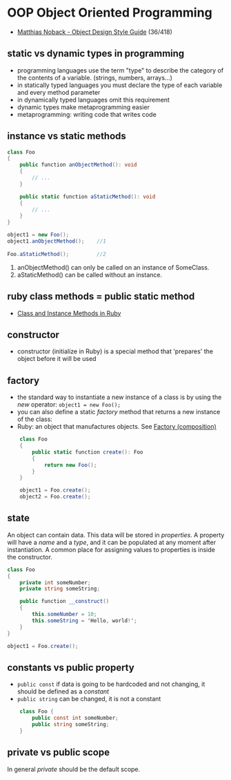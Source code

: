 # OOP Object Oriented Programming
- [Matthias Noback - Object Design Style Guide](https://www.manning.com/books/object-design-style-guide) (36/418)

## static vs dynamic types in programming
- programming languages use the term "type" to describe the category of the contents of a variable. (strings, numbers, arrays...)
- in statically typed languages you must declare the type of each variable and every method parameter
- in dynamically typed languages omit this requirement
- dynamic types make metaprogramming easier
- metaprogramming: writing code that writes code

## instance vs static methods
```c#
class Foo
{
    public function anObjectMethod(): void
    {
        // ...
    }

    public static function aStaticMethod(): void
    {
        // ...
    }
}

object1 = new Foo();
object1.anObjectMethod();    //1
 
Foo.aStaticMethod();         //2
```

1. anObjectMethod() can only be called on an instance of SomeClass.
2. aStaticMethod() can be called without an instance.

## ruby class methods = public static method
- [Class and Instance Methods in Ruby](http://www.railstips.org/blog/archives/2009/05/11/class-and-instance-methods-in-ruby/)

## constructor
- constructor (initialize in Ruby) is a special method that 'prepares' the object before it will be used

## factory
- the standard way to instantiate a new instance of a class is by using the _new_ operator: `object1 = new Foo();`
- you can also define a static _factory_ method that returns a new instance of the class:
- Ruby: an object that manufactures objects. See [Factory (composition)](./ood-composition.md#factory-composition)

```c#
    class Foo
    {
        public static function create(): Foo
        {
            return new Foo();
        }
    }

    object1 = Foo.create();
    object2 = Foo.create();
```

## state
An object can contain data.
This data will be stored in _properties_.
A property will have a _name_ and a _type_, and it can be populated at any moment after instantiation.
A common place for assigning values to properties is inside the constructor.

```c#
class Foo
{
    private int someNumber;
    private string someString;

    public function __construct()
    {
        this.someNumber = 10;
        this.someString = 'Hello, world!';
    }
}

object1 = Foo.create();
```

## constants vs public property
- `public const` if data is going to be hardcoded and not changing, it should be defined as a _constant_
- `public string` can be changed, it is not a constant

```c#
    class Foo {
        public const int someNumber;
        public string someString;
    }
```

## private vs public scope
In general _private_ should be the default scope.
